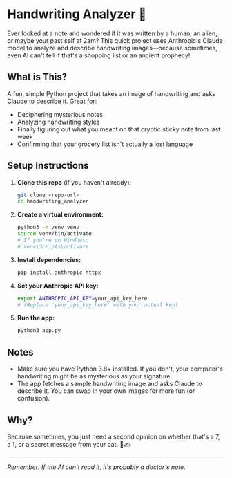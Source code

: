 # Handwriting Analyzer 📝

Ever looked at a note and wondered if it was written by a human, an alien, or maybe your past self at 2am? This quick project uses Anthropic's Claude model to analyze and describe handwriting images—because sometimes, even AI can't tell if that's a shopping list or an ancient prophecy!

## What is This?

A fun, simple Python project that takes an image of handwriting and asks Claude to describe it. Great for:

- Deciphering mysterious notes
- Analyzing handwriting styles
- Finally figuring out what you meant on that cryptic sticky note from last week
- Confirming that your grocery list isn't actually a lost language

## Setup Instructions

1. **Clone this repo** (if you haven't already):

   ```bash
   git clone <repo-url>
   cd handwriting_analyzer
   ```

2. **Create a virtual environment:**

   ```bash
   python3 -m venv venv
   source venv/bin/activate
   # If you're on Windows:
   # venv\Scripts\activate
   ```

3. **Install dependencies:**

   ```bash
   pip install anthropic httpx
   ```

4. **Set your Anthropic API key:**

   ```bash
   export ANTHROPIC_API_KEY=your_api_key_here
   # (Replace 'your_api_key_here' with your actual key)
   ```

5. **Run the app:**
   ```bash
   python3 app.py
   ```

## Notes

- Make sure you have Python 3.8+ installed. If you don't, your computer's handwriting might be as mysterious as your signature.
- The app fetches a sample handwriting image and asks Claude to describe it. You can swap in your own images for more fun (or confusion).

## Why?

Because sometimes, you just need a second opinion on whether that's a 7, a 1, or a secret message from your cat. 🐾✍️

---

_Remember: If the AI can't read it, it's probably a doctor's note._
